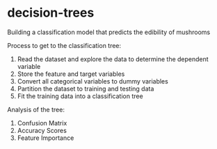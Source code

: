 # decision-trees
Building a classification model that predicts the edibility of mushrooms

Process to get to the classification tree:
1. Read the dataset and explore the data to determine the dependent variable
2. Store the feature and target variables
3. Convert all categorical variables to dummy variables
4. Partition the dataset to training and testing data
5. Fit the training data into a classification tree

Analysis of the tree:
1. Confusion Matrix
2. Accuracy Scores
3. Feature Importance
